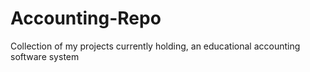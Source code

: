 # Accounting-Repo
Collection of my projects currently holding, an educational accounting software system
